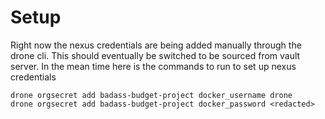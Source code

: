 # Setup
Right now the nexus credentials are being added manually through the drone cli. This should eventually be switched to be sourced from vault server. In the mean time here is the commands to run to set up nexus credentials
```
drone orgsecret add badass-budget-project docker_username drone
drone orgsecret add badass-budget-project docker_password <redacted>
 ```
 